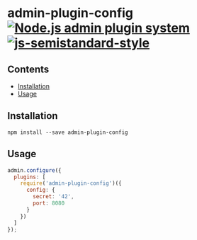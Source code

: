 # admin-plugin-config &nbsp; [![Node.js admin plugin system](https://img.shields.io/badge/plugin-admin-brightgreen.svg)](https://github.com/bripkens/admin) [![js-semistandard-style](https://img.shields.io/badge/code%20style-semistandard-brightgreen.svg)](https://github.com/Flet/semistandard)

<!-- START doctoc generated TOC please keep comment here to allow auto update -->
<!-- DON'T EDIT THIS SECTION, INSTEAD RE-RUN doctoc TO UPDATE -->
## Contents

- [Installation](#installation)
- [Usage](#usage)

<!-- END doctoc generated TOC please keep comment here to allow auto update -->

## Installation

```
npm install --save admin-plugin-config
```

## Usage

```javascript
admin.configure({
  plugins: [
    require('admin-plugin-config')({
      config: {
        secret: '42',
        port: 8080
      }
    })
  ]
});
```
